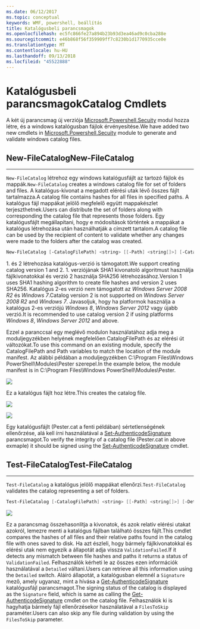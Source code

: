 ```yaml
---
ms.date: 06/12/2017
ms.topic: conceptual
keywords: WMF, powershell, beállítás
title: Katalógusbeli parancsmagok
ms.openlocfilehash: ec5fc866fe27a894b23b93d3ea46ad9c0cba288e
ms.sourcegitcommit: e46b868f56f359909ff7c8230b1d1770935cce0e
ms.translationtype: MT
ms.contentlocale: hu-HU
ms.lasthandoff: 09/13/2018
ms.locfileid: "45522888"
---
```

# <a name="catalog-cmdlets"></a><span data-ttu-id="ad12b-103">Katalógusbeli parancsmagok</span><span class="sxs-lookup"><span data-stu-id="ad12b-103">Catalog Cmdlets</span></span>

<span data-ttu-id="ad12b-104">A két új parancsmag új verziója [Microsoft.Powershell.Secuity](https://technet.microsoft.com/library/hh847877.aspx) modul hozza létre, és a windows katalógusban fájlok érvényesítése.</span><span class="sxs-lookup"><span data-stu-id="ad12b-104">We have added two new cmdlets in [Microsoft.Powershell.Secuity](https://technet.microsoft.com/library/hh847877.aspx) module to generate and validate windows catalog files.</span></span>

## <a name="new-filecatalog"></a><span data-ttu-id="ad12b-105">New-FileCatalog</span><span class="sxs-lookup"><span data-stu-id="ad12b-105">New-FileCatalog</span></span>
--------------------------------

<span data-ttu-id="ad12b-106">`New-FileCatalog` létrehoz egy windows katalógusfájlt az tartozó fájlok és mappák.</span><span class="sxs-lookup"><span data-stu-id="ad12b-106">`New-FileCatalog` creates a windows catalog file for set of folders and files.</span></span> <span data-ttu-id="ad12b-107">A katalógus-kivonat a megadott elérési utak lévő összes fájlt tartalmazza.</span><span class="sxs-lookup"><span data-stu-id="ad12b-107">A catalog file contains hashes for all files in specified paths.</span></span> <span data-ttu-id="ad12b-108">A katalógus fájl mappákat jelölő megfelelő együtt mappakészlet terjeszthetnek.</span><span class="sxs-lookup"><span data-stu-id="ad12b-108">Users can distribute the set of folders along with corresponding the catalog file that represents those folders.</span></span> <span data-ttu-id="ad12b-109">Egy katalógusfájlt megállapítani, hogy e módosítások történtek a mappákat a katalógus létrehozása után használhatják a címzett tartalom.</span><span class="sxs-lookup"><span data-stu-id="ad12b-109">A catalog file can be used by the recipient of content to validate whether any changes were made to the folders after the catalog was created.</span></span>

```powershell
New-FileCatalog [-CatalogFilePath] <string> [[-Path] <string[]>] [-CatalogVersion <int>] [-WhatIf] [-Confirm] [<CommonParameters>]
```
<span data-ttu-id="ad12b-110">1. és 2 létrehozása katalógus-verzió is támogatott.</span><span class="sxs-lookup"><span data-stu-id="ad12b-110">We support creating catalog version 1 and 2.</span></span> <span data-ttu-id="ad12b-111">1. verziójának SHA1 kivonatoló algoritmust használja fájlkivonatokkal és verzió 2 használja SHA256 létrehozásához.</span><span class="sxs-lookup"><span data-stu-id="ad12b-111">Version 1 uses SHA1 hashing algorithm to create file hashes and version 2 uses SHA256.</span></span> <span data-ttu-id="ad12b-112">Katalógus 2-es verzió nem támogatott az *Windows Server 2008 R2* és *Windows 7*.</span><span class="sxs-lookup"><span data-stu-id="ad12b-112">Catalog version 2 is not supported on *Windows Server 2008 R2* and *Windows 7*.</span></span> <span data-ttu-id="ad12b-113">Javasoljuk, hogy ha platformok használja a katalógus 2-es verziójú *Windows 8*, *Windows Server 2012* vagy újabb verzió.</span><span class="sxs-lookup"><span data-stu-id="ad12b-113">It is recommended to use catalog version 2 if using platforms *Windows 8*, *Windows Server 2012* and above.</span></span>

<span data-ttu-id="ad12b-114">Ezzel a paranccsal egy meglévő modulon használatához adja meg a moduljegyzékben helyének megfelelően CatalogFilePath és az elérési út változókat.</span><span class="sxs-lookup"><span data-stu-id="ad12b-114">To use this command on an existing module, specify the CatalogFilePath and Path variables to match the location of the module manifest.</span></span> <span data-ttu-id="ad12b-115">Az alábbi példában a moduljegyzékben C:\Program Files\Windows PowerShell\Modules\Pester szerepel.</span><span class="sxs-lookup"><span data-stu-id="ad12b-115">In the example below, the module manifest is in C:\Program Files\Windows PowerShell\Modules\Pester.</span></span>

![](../images/NewFileCatalog.jpg)

<span data-ttu-id="ad12b-116">Ez a katalógus fájlt hoz létre.</span><span class="sxs-lookup"><span data-stu-id="ad12b-116">This creates the catalog file.</span></span>

![](../images/CatalogFile1.jpg)

![](../images/CatalogFile2.jpg)

<span data-ttu-id="ad12b-117">Egy katalógusfájlt (Pester.cat a fenti példában) sértetlenségének ellenőrzése, alá kell írni használatával a [Set-AuthenticodeSignature](https://technet.microsoft.com/library/hh849819.aspx) parancsmagot.</span><span class="sxs-lookup"><span data-stu-id="ad12b-117">To verify the integrity of a catalog file (Pester.cat in above exmaple) it should be signed using the [Set-AuthenticodeSignature](https://technet.microsoft.com/library/hh849819.aspx) cmdlet.</span></span>


## <a name="test-filecatalog"></a><span data-ttu-id="ad12b-118">Test-FileCatalog</span><span class="sxs-lookup"><span data-stu-id="ad12b-118">Test-FileCatalog</span></span>
--------------------------------

<span data-ttu-id="ad12b-119">`Test-FileCatalog` a katalógus jelölő mappákat ellenőrzi.</span><span class="sxs-lookup"><span data-stu-id="ad12b-119">`Test-FileCatalog` validates the catalog representing a set of folders.</span></span>

```powershell
Test-FileCatalog [-CatalogFilePath] <string> [[-Path] <string[]>] [-Detailed] [-FilesToSkip <string[]>] [-WhatIf] [-Confirm] [<CommonParameters>]
```

![](../images/TestFileCatalog.jpg)

<span data-ttu-id="ad12b-120">Ez a parancsmag összehasonlítja a kivonatok, és azok relatív elérési utakat azokról, lemezre menti a katalógus fájlban található összes fájlt.</span><span class="sxs-lookup"><span data-stu-id="ad12b-120">This cmdlet compares the hashes of all files and their relative paths found in the catalog file with ones saved to disk.</span></span> <span data-ttu-id="ad12b-121">Ha azt észleli, hogy bármely fájlkivonatokkal és elérési utak nem egyezik a állapotát adja vissza `ValidationFailed`.</span><span class="sxs-lookup"><span data-stu-id="ad12b-121">If it detects any mismatch between file hashes and paths it returns a status of `ValidationFailed`.</span></span>
<span data-ttu-id="ad12b-122">Felhasználók kérheti le az összes ezen információk használatával a `Detailed` váltani.</span><span class="sxs-lookup"><span data-stu-id="ad12b-122">Users can retrieve all this information using the `Detailed` switch.</span></span> <span data-ttu-id="ad12b-123">Aláíró állapotát, a katalógusban elemnél a `Signature` mező, amely ugyanaz, mint a hívása a [Get-AuthenticodeSignature](https://technet.microsoft.com/library/hh849805.aspx) katalógusfájl parancsmagot.</span><span class="sxs-lookup"><span data-stu-id="ad12b-123">The signing status of the catalog is displayed as the `Signature` field, which is same as calling the [Get-AuthenticodeSignature](https://technet.microsoft.com/library/hh849805.aspx) cmdlet on the catalog file.</span></span>
<span data-ttu-id="ad12b-124">Felhasználók ki is hagyhatja bármely fájl ellenőrzésekor használatával a `FilesToSkip` paraméter.</span><span class="sxs-lookup"><span data-stu-id="ad12b-124">Users can also skip any file during validation by using the `FilesToSkip` parameter.</span></span>
